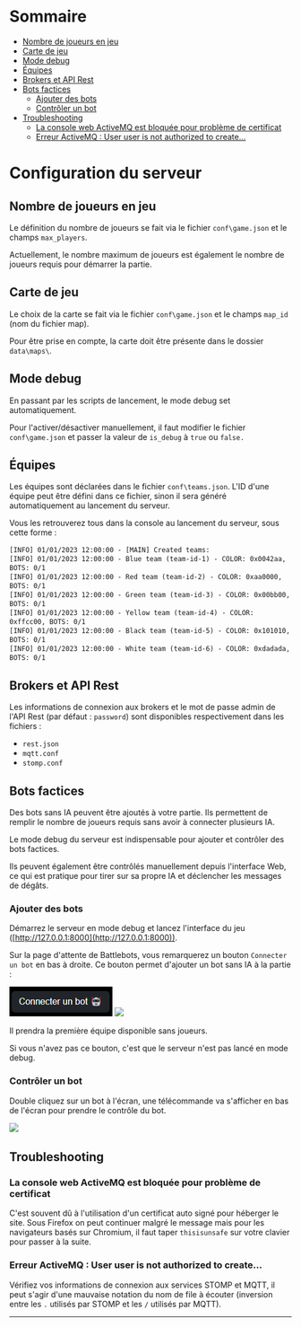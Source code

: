 <link rel="stylesheet" type="text/css" href="../css/doc-iframe.css">
<base target="_blank">

<!-- Side navigation -->
<div class="sidebar">
  <h1>Sommaire</h1>
  <ul>
    <li><a target="_self" href="#nombre-de-joueurs-en-jeu">Nombre de joueurs en jeu</a></li>
    <li><a target="_self" href="#carte-de-jeu">Carte de jeu</a></li>
    <li><a target="_self" href="#mode-debug">Mode debug</a></li>
    <li><a target="_self" href="#%C3%A9quipes">Équipes</a></li>
    <li><a target="_self" href="#brokers-et-api-rest">Brokers et API Rest</a></li>
    <li><a target="_self" href="#bots-factices">Bots factices</a>
      <ul>
        <li><a target="_self" href="#ajouter-des-bots">Ajouter des bots</a></li>
        <li><a target="_self" href="#contr%C3%B4ler-un-bot">Contrôler un bot</a></li>
      </ul>
    </li>
    <li><a target="_self" href="#troubleshooting">Troubleshooting</a>
      <ul>
        <li><a target="_self" href="#la-console-web-activemq-est-bloqu%C3%A9e-pour-probl%C3%A8me-de-certificat">La console web ActiveMQ est bloquée pour problème de certificat</a></li>
        <li><a target="_self" href="#erreur-activemq--user-user-is-not-authorized-to-create">Erreur ActiveMQ : User user is not authorized to create...</a></li>
      </ul>
    </li>
  </ul>
</div>

<!-- Page content -->
<div class="main">

# Configuration du serveur


## Nombre de joueurs en jeu

Le définition du nombre de joueurs se fait via le fichier `conf\game.json` et le champs `max_players`.

Actuellement, le nombre maximum de joueurs est également le nombre de joueurs requis pour démarrer la partie.


## Carte de jeu

Le choix de la carte se fait via le fichier `conf\game.json` et le champs `map_id` (nom du fichier map).

Pour être prise en compte, la carte doit être présente dans le dossier `data\maps\`.


## Mode debug

En passant par les scripts de lancement, le mode debug set automatiquement.

Pour l'activer/désactiver manuellement, il faut modifier le fichier `conf\game.json` et passer la valeur de `is_debug` à `true` ou `false.`


## Équipes

Les équipes sont déclarées dans le fichier `conf\teams.json`. L'ID d'une équipe peut être défini dans ce fichier, sinon il sera généré automatiquement au lancement du serveur.

Vous les retrouverez tous dans la console au lancement du serveur, sous cette forme :
```
[INFO] 01/01/2023 12:00:00 - [MAIN] Created teams:
[INFO] 01/01/2023 12:00:00 - Blue team (team-id-1) - COLOR: 0x0042aa, BOTS: 0/1
[INFO] 01/01/2023 12:00:00 - Red team (team-id-2) - COLOR: 0xaa0000, BOTS: 0/1
[INFO] 01/01/2023 12:00:00 - Green team (team-id-3) - COLOR: 0x00bb00, BOTS: 0/1
[INFO] 01/01/2023 12:00:00 - Yellow team (team-id-4) - COLOR: 0xffcc00, BOTS: 0/1
[INFO] 01/01/2023 12:00:00 - Black team (team-id-5) - COLOR: 0x101010, BOTS: 0/1
[INFO] 01/01/2023 12:00:00 - White team (team-id-6) - COLOR: 0xdadada, BOTS: 0/1
```


## Brokers et API Rest

Les informations de connexion aux brokers et le mot de passe admin de l'API Rest (par défaut : `password`) sont disponibles respectivement dans les fichiers :
- `rest.json`
- `mqtt.conf`
- `stomp.conf`


## Bots factices

Des bots sans IA peuvent être ajoutés à votre partie. Ils permettent de remplir le nombre de joueurs requis sans avoir à connecter plusieurs IA.

Le mode debug du serveur est indispensable pour ajouter et contrôler des bots factices.

Ils peuvent également être contrôlés manuellement depuis l'interface Web, ce qui est pratique pour tirer sur sa propre IA et déclencher les messages de dégâts.

### Ajouter des bots

Démarrez le serveur en mode debug et lancez l'interface du jeu ([http://127.0.0.1:8000](http://127.0.0.1:8000)).

Sur la page d'attente de Battlebots, vous remarquerez un bouton `Connecter un bot` en bas à droite. Ce bouton permet d'ajouter un bot sans IA à la partie :

<img src="../img/debug-add-bot.png"> 
<img src="https://tallc.github.io/assets/img/debug-add-bot.png"> 

Il prendra la première équipe disponible sans joueurs.

Si vous n'avez pas ce bouton, c'est que le serveur n'est pas lancé en mode debug.

### Contrôler un bot

Double cliquez sur un bot à l'écran, une télécommande va s'afficher en bas de l'écran pour prendre le contrôle du bot.

<img src="https://tallc.github.io/assets/img/debug_remote.png">

## Troubleshooting

### La console web ActiveMQ est bloquée pour problème de certificat

C'est souvent dû à l'utilisation d'un certificat auto signé pour héberger le site. Sous Firefox on peut continuer malgré le message mais pour les navigateurs basés sur Chromium, il faut taper `thisisunsafe` sur votre clavier pour passer à la suite.

### Erreur ActiveMQ : User user is not authorized to create...

Vérifiez vos informations de connexion aux services STOMP et MQTT, il peut s'agir d'une mauvaise notation du nom de file à écouter (inversion entre les `.` utilisés par STOMP et les `/` utilisés par MQTT).

---

</div>
